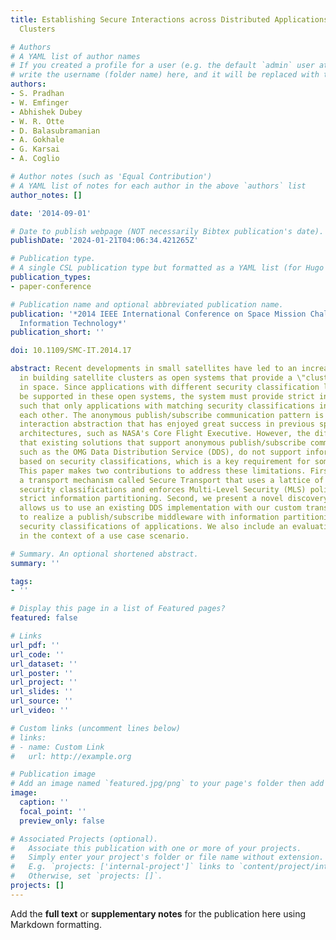 ```yaml
---
title: Establishing Secure Interactions across Distributed Applications in Satellite
  Clusters

# Authors
# A YAML list of author names
# If you created a profile for a user (e.g. the default `admin` user at `content/authors/admin/`), 
# write the username (folder name) here, and it will be replaced with their full name and linked to their profile.
authors:
- S. Pradhan
- W. Emfinger
- Abhishek Dubey
- W. R. Otte
- D. Balasubramanian
- A. Gokhale
- G. Karsai
- A. Coglio

# Author notes (such as 'Equal Contribution')
# A YAML list of notes for each author in the above `authors` list
author_notes: []

date: '2014-09-01'

# Date to publish webpage (NOT necessarily Bibtex publication's date).
publishDate: '2024-01-21T04:06:34.421265Z'

# Publication type.
# A single CSL publication type but formatted as a YAML list (for Hugo requirements).
publication_types:
- paper-conference

# Publication name and optional abbreviated publication name.
publication: '*2014 IEEE International Conference on Space Mission Challenges for
  Information Technology*'
publication_short: ''

doi: 10.1109/SMC-IT.2014.17

abstract: Recent developments in small satellites have led to an increasing interest
  in building satellite clusters as open systems that provide a \"cluster-as-a-service\"
  in space. Since applications with different security classification levels must
  be supported in these open systems, the system must provide strict information partitioning
  such that only applications with matching security classifications interact with
  each other. The anonymous publish/subscribe communication pattern is a powerful
  interaction abstraction that has enjoyed great success in previous space software
  architectures, such as NASA's Core Flight Executive. However, the difficulty is
  that existing solutions that support anonymous publish/subscribe communication,
  such as the OMG Data Distribution Service (DDS), do not support information partitioning
  based on security classifications, which is a key requirement for some systems.
  This paper makes two contributions to address these limitations. First, we present
  a transport mechanism called Secure Transport that uses a lattice of labels to represent
  security classifications and enforces Multi-Level Security (MLS) policies to ensure
  strict information partitioning. Second, we present a novel discovery service that
  allows us to use an existing DDS implementation with our custom transport mechanism
  to realize a publish/subscribe middleware with information partitioning based on
  security classifications of applications. We also include an evaluation of our solution
  in the context of a use case scenario.

# Summary. An optional shortened abstract.
summary: ''

tags:
- ''

# Display this page in a list of Featured pages?
featured: false

# Links
url_pdf: ''
url_code: ''
url_dataset: ''
url_poster: ''
url_project: ''
url_slides: ''
url_source: ''
url_video: ''

# Custom links (uncomment lines below)
# links:
# - name: Custom Link
#   url: http://example.org

# Publication image
# Add an image named `featured.jpg/png` to your page's folder then add a caption below.
image:
  caption: ''
  focal_point: ''
  preview_only: false

# Associated Projects (optional).
#   Associate this publication with one or more of your projects.
#   Simply enter your project's folder or file name without extension.
#   E.g. `projects: ['internal-project']` links to `content/project/internal-project/index.md`.
#   Otherwise, set `projects: []`.
projects: []
---
```


Add the **full text** or **supplementary notes** for the publication here using Markdown formatting.
